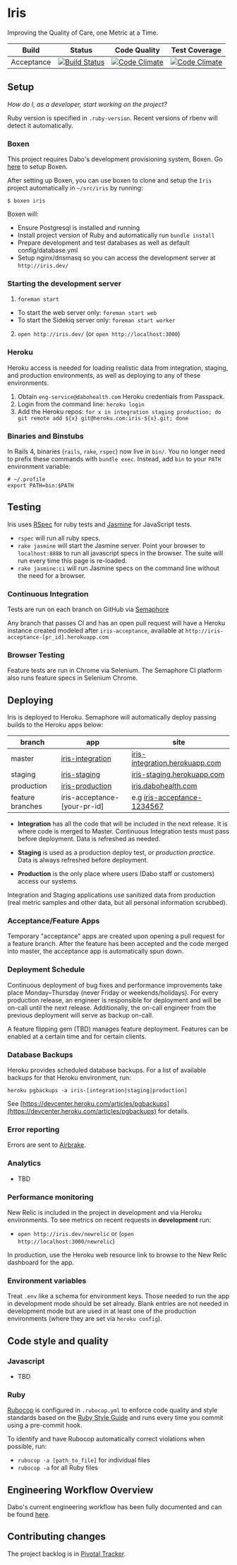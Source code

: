 # Iris #

Improving the Quality of Care, one Metric at a Time.

| Build | Status | Code Quality | Test Coverage |
| ----- | ------ | ------------ | ---------- |
| Acceptance | [![Build Status](https://semaphoreapp.com/api/v1/projects/9342b471-18bc-4ab5-a15c-b81cbf364417/313354/badge.png)](https://semaphoreapp.com/dabohealth/iris) | [![Code Climate](https://codeclimate.com/repos/5473af9369568066690132ad/badges/49bcf5b3eb3e945a25f0/gpa.svg)](https://codeclimate.com/repos/5473af9369568066690132ad/feed) | [![Code Climate](https://codeclimate.com/repos/5473af9369568066690132ad/badges/49bcf5b3eb3e945a25f0/gpa.svg)](https://codeclimate.com/repos/5473af9369568066690132ad/feed) |

## Setup ##

<em>How do I, as a developer, start working on the project?</em>

Ruby version is specified in `.ruby-version`. Recent versions of rbenv will detect it automatically.

### Boxen ###
This project requires Dabo's development provisioning system, Boxen. Go [here](https://github.com/dabohealth/dabo-boxen) to setup Boxen.

After setting up Boxen, you can use boxen to clone and setup the `Iris` project automatically in `~/src/iris` by running:

    $ boxen iris

Boxen will:

* Ensure Postgresql is installed and running
* Install project version of Ruby and automatically run `bundle install`
* Prepare development and test databases as well as default config/database.yml
* Setup nginx/dnsmasq so you can access the development server at `http://iris.dev/`

### Starting the development server ###

1. `foreman start`
  * To start the web server only: `foreman start web`
  * To start the Sidekiq server only: `foreman start worker`

2. `open http://iris.dev/` (or `open http://localhost:3000`)

### Heroku ###
Heroku access is needed for loading realistic data from integration, staging, and production environments, as well as deploying to any of these environments.

1. Obtain `eng-service@dabohealth.com` Heroku credentials from Passpack.
2. Login from the command line: `heroku login`
3. Add the Heroku repos: `for x in integration staging production; do git remote add ${x} git@heroku.com:iris-${x}.git; done`

### Binaries and Binstubs ###
In Rails 4, binaries (`rails`, `rake`, `rspec`) now live in `bin/`. You no longer need to prefix these commands with `bundle exec`. Instead, add `bin` to your `PATH` environment variable:

    # ~/.profile
    export PATH=bin:$PATH

## Testing ##

Iris uses [RSpec](http://rspec.info/) for ruby tests and [Jasmine](http://jasmine.github.io/) for JavaScript tests.

- `rspec` will run all ruby specs.
- `rake jasmine` will start the Jasmine server. Point your browser to `localhost:8888` to run all javascript specs in the browser. The suite will run every time this page is re-loaded.
- `rake jasmine:ci` will run Jasmine specs on the command line without the need for a browser.

### Continuous Integration ###

Tests are run on each branch on GitHub via [Semaphore](https://semaphoreapp.com/)

Any branch that passes CI and has an open pull request will have a Heroku instance created modeled after `iris-acceptance`, available at `http://iris-acceptance-[pr_id].herokuapp.com`

### Browser Testing ###

Feature tests are run in Chrome via Selenium. The Semaphore CI platform also runs feature specs in Selenium Chrome.

## Deploying ##

Iris is deployed to Heroku. Semaphore will automatically deploy passing builds to the Heroku apps below:

| branch     | app | site |
| ---------- | --- | ---- |
| master     | [iris-integration](https://dashboard.heroku.com/apps/iris-integration/resources) | [iris-integration.herokuapp.com](https://iris-integration.herokuapp.com/) |
| staging    | [iris-staging](https://dashboard.heroku.com/apps/iris-staging/resources) | [iris-staging.herokuapp.com](https://iris-staging.herokuapp.com/) |
| production | [iris-production](https://dashboard.heroku.com/apps/iris-production/resources) | [iris.dabohealth.com](https://iris.dabohealth.com/) |
| feature branches | iris-acceptance-[your-pr-id] | e.g [iris-acceptance-1234567](https://iris-acceptance-1234567.herokuapp.com)

* **Integration** has all the code that will be included in the next release. It is where code is merged to Master. Continuous Integration tests must pass before deployment. Data is refreshed as needed.

* **Staging** is used as a production deploy test, or *production practice*. Data is always refreshed before deployment.

* **Production** is the only place where users (Dabo staff or customers) access our systems.

Integration and Staging applications use sanitized data from production (real metric samples and other data, but all personal information scrubbed).

### Acceptance/Feature Apps ###

Temporary "acceptance" apps are created upon opening a pull request for a feature branch. After the feature has been accepted and the code merged into master, the acceptance app is automatically spun down.

### Deployment Schedule ###
Continuous deployment of bug fixes and performance improvements take place Monday–Thursday (never Friday or weekends/holidays). For every production release, an engineer is responsible for deployment and will be on-call until the next release. Additionally, the on-call engineer from the previous deployment will serve as backup on-call.

A feature flipping gem (TBD) manages feature deployment. Features can be enabled at a certain time and for certain clients.

### Database Backups ###

Heroku provides scheduled database backups. For a list of available backups for that Heroku environment, run:

    heroku pgbackups -a iris-[integration|staging|production]

See [https://devcenter.heroku.com/articles/pgbackups](https://devcenter.heroku.com/articles/pgbackups) for details.

### Error reporting ###

Errors are sent to [Airbrake](https://dabo.airbrake.io).

### Analytics ###

- TBD

### Performance monitoring ###

New Relic is included in the project in development and via Heroku environments. To see metrics on recent requests in **development** run:

* `open http://iris.dev/newrelic` or (`open http://localhost:3000/newrelic`)

In production, use the Heroku web resource link to browse to the New Relic dashboard for the app.

### Environment variables ###

Treat `.env` like a schema for environment keys. Those needed to run the app in development mode should be set already. Blank entries are not needed in development mode but are used in at least one of the production environments (where they are set via `heroku config`).

## Code style and quality ##

### Javascript ###

- TBD

### Ruby ###
[Rubocop](https://github.com/bbatsov/rubocop) is configured in `.rubocop.yml` to enforce code quality and style standards based on the [Ruby Style Guide](https://github.com/bbatsov/ruby-style-guide) and runs every time you commit using a pre-commit hook.

To identify and have Rubocop automatically correct violations when possible, run:

* `rubocop -a [path_to_file]` for individual files
* `rubocop -a` for all Ruby files

## Engineering Workflow Overview ##

Dabo's current engineering workflow has been fully documented and can be found [here](https://docs.google.com/a/dabohealth.com/document/d/1zMa4PofvjA9LJna0EZgz5Ob_vSlc7H0KP0LkRnt1neM/edit).

## Contributing changes ##

The project backlog is in [Pivotal Tracker](https://www.pivotaltracker.com/n/projects/1177736).
